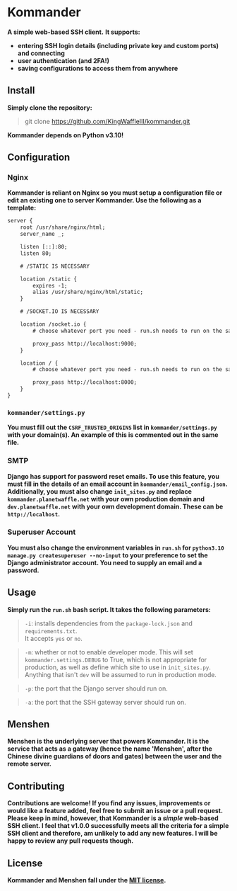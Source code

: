 # Kommander

**A simple web-based SSH client.**
**It supports:**

- **entering SSH login details (including private key and custom ports) and connecting**
- **user authentication (and 2FA!)**
- **saving configurations to access them from anywhere**

## Install

**Simply clone the repository:**

> git clone https://github.com/KingWaffleIII/kommander.git

**Kommander depends on Python v3.10!**

## Configuration

### Nginx

**Kommander is reliant on Nginx so you must setup a configuration file or edit an existing one to server Kommander. Use the following as a template:**

```txt
server {
	root /usr/share/nginx/html;
    server_name _;

    listen [::]:80;
    listen 80;

    # /STATIC IS NECESSARY

	location /static {
		expires -1;
		alias /usr/share/nginx/html/static;
	}

    # /SOCKET.IO IS NECESSARY

	location /socket.io {
        # choose whatever port you need - run.sh needs to run on the same port

		proxy_pass http://localhost:9000;
	}

	location / {
        # choose whatever port you need - run.sh needs to run on the same port

		proxy_pass http://localhost:8000;
	}
}
```

### `kommander/settings.py`

**You must fill out the `CSRF_TRUSTED_ORIGINS` list in `kommander/settings.py` with your domain(s). An example of this is commented out in the same file.**

### SMTP

**Django has support for password reset emails. To use this feature, you must fill in the details of an email account in `kommander/email_config.json`.**
**Additionally, you must also change `init_sites.py` and replace `kommander.planetwaffle.net` with your own production domain and `dev.planetwaffle.net` with your own development domain. These can be `http://localhost`.**

### Superuser Account

**You must also change the environment variables in `run.sh` for `python3.10 manage.py createsuperuser --no-input` to your preference to set the Django administrator account. You need to supply an email and a password.**

## Usage

**Simply run the `run.sh` bash script. It takes the following parameters:**

> `-i`: installs dependencies from the `package-lock.json` and `requirements.txt`. <br>
> It accepts `yes` or `no`.

> `-m`: whether or not to enable developer mode. This will set `kommander.settings.DEBUG` to True, which is not appropriate for production, as well as define which site to use in `init_sites.py`.
> Anything that isn't `dev` will be assumed to run in production mode.

> `-p`: the port that the Django server should run on.

> `-a`: the port that the SSH gateway server should run on.

## Menshen

**Menshen is the underlying server that powers Kommander. It is the service that acts as a gateway (hence the name 'Menshen', after the Chinese divine guardians of doors and gates) between the user and the remote server.**

## Contributing

**Contributions are welcome! If you find any issues, improvements or would like a feature added, feel free to submit an issue or a pull request.**
**Please keep in mind, however, that Kommander is a _simple_ web-based SSH client. I feel that v1.0.0 successfully meets all the criteria for a simple SSH client and therefore, am unlikely to add any new features. I will be happy to review any pull requests though.**

## License

**Kommander and Menshen fall under the [MIT license](https://opensource.org/licenses/MIT).**

